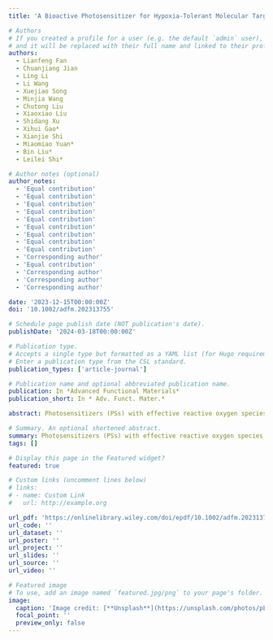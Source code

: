 ```yaml
---
title: 'A Bioactive Photosensitizer for Hypoxia-Tolerant Molecular Targeting-Photo-Immunotherapy of Malignant Tumor'

# Authors
# If you created a profile for a user (e.g. the default `admin` user), write the username (folder name) here
# and it will be replaced with their full name and linked to their profile.
authors:
  - Lianfeng Fan
  - Chuanjiang Jian
  - Ling Li
  - Li Wang
  - Xuejiao Song
  - Minjia Wang
  - Chutong Liu
  - Xiaoxiao Liu
  - Shidang Xu
  - Xihui Gao*
  - Xianjie Shi
  - Miaomiao Yuan*
  - Bin Liu*
  - Leilei Shi*

# Author notes (optional)
author_notes:
  - 'Equal contribution'
  - 'Equal contribution'
  - 'Equal contribution'
  - 'Equal contribution'
  - 'Equal contribution'
  - 'Equal contribution'
  - 'Equal contribution'
  - 'Equal contribution'
  - 'Equal contribution'
  - 'Corresponding author'
  - 'Equal contribution'
  - 'Corresponding author'
  - 'Corresponding author'
  - 'Corresponding author'

date: '2023-12-15T00:00:00Z'
doi: '10.1002/adfm.202313755'

# Schedule page publish date (NOT publication's date).
publishDate: '2024-03-18T00:00:00Z'

# Publication type.
# Accepts a single type but formatted as a YAML list (for Hugo requirements).
# Enter a publication type from the CSL standard.
publication_types: ['article-journal']

# Publication name and optional abbreviated publication name.
publication: In *Advanced Functional Materials*
publication_short: In * Adv. Funct. Mater.*

abstract: Photosensitizers (PSs) with effective reactive oxygen species generation ability against hypoxia are of great potential for clinical treatment of malignant tumors. However, complex tumor microenvironment, such as antioxidative responses and immunosuppression, would ineluctably limit the efficiency of photodynamic therapy (PDT). Herein, a molecular-targeting photosensitizer QTANHOH is rationally designed for histone deacetylases (HDACs-targeting photo-immunotherapy application. The PS QTANHOH displays excellent type-I/II PDT performance, exhibiting significant phototoxicity toward cancer cells with half maximal inhibitory concentration (IC50) less than 10 nm in both normoxia and hypoxia conditions under blue laser irradiation. Moreover, the bioactive compound could inhibit HDACs and activate the immune microenvironment to boost PDT efficacy on the immunocompetent BALB/c mice with breast cancer, leading to the eradication of solid tumor and inhibition of metastasis. Notably, the molecular-targeting photosensitizer introduces an alternative strategy to achieve superior phototherapy for cancer therapy.

# Summary. An optional shortened abstract.
summary: Photosensitizers (PSs) with effective reactive oxygen species generation ability against hypoxia are of great potential for clinical treatment of malignant tumors. However, complex tumor microenvironment, such as antioxidative responses and immunosuppression, would ineluctably limit the efficiency of photodynamic therapy (PDT). Herein, a molecular-targeting photosensitizer QTANHOH is rationally designed for histone deacetylases (HDACs-targeting photo-immunotherapy application. The PS QTANHOH displays excellent type-I/II PDT performance, exhibiting significant phototoxicity toward cancer cells with half maximal inhibitory concentration (IC50) less than 10 nm in both normoxia and hypoxia conditions under blue laser irradiation. Moreover, the bioactive compound could inhibit HDACs and activate the immune microenvironment to boost PDT efficacy on the immunocompetent BALB/c mice with breast cancer, leading to the eradication of solid tumor and inhibition of metastasis. Notably, the molecular-targeting photosensitizer introduces an alternative strategy to achieve superior phototherapy for cancer therapy.
tags: []

# Display this page in the Featured widget?
featured: true

# Custom links (uncomment lines below)
# links:
# - name: Custom Link
#   url: http://example.org

url_pdf: 'https://onlinelibrary.wiley.com/doi/epdf/10.1002/adfm.202313755'
url_code: ''
url_dataset: ''
url_poster: ''
url_project: ''
url_slides: ''
url_source: ''
url_video: ''

# Featured image
# To use, add an image named `featured.jpg/png` to your page's folder.
image:
  caption: 'Image credit: [**Unsplash**](https://unsplash.com/photos/pLCdAaMFLTE)'
  focal_point: ''
  preview_only: false
---
```

